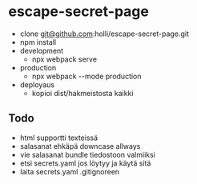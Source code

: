 # escape-secret-page


- clone git@github.com:holli/escape-secret-page.git
- npm install
- development
  - npx webpack serve
- production
  - npx webpack --mode production
- deployaus
  - kopioi dist/hakmeistosta kaikki


## Todo

- html supportti texteissä
- salasanat ehkäpä downcase allways
- vie salasanat bundle tiedostoon valmiiksi
- etsi secrets.yaml jos löytyy ja käytä sitä
- laita secrets.yaml .gitignoreen

